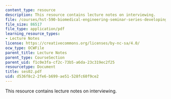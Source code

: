 ```yaml
---
content_type: resource
description: This resource contains lecture notes on interviewing.
file: /courses/hst-590-biomedical-engineering-seminar-series-developing-professional-skills-fall-2006/d536f8c22fe6b699ae51528fc60f9ce2_ses02.pdf
file_size: 86517
file_type: application/pdf
learning_resource_types:
- Lecture Notes
license: https://creativecommons.org/licenses/by-nc-sa/4.0/
ocw_type: OCWFile
parent_title: Lecture Notes
parent_type: CourseSection
parent_uid: f1c0e3fa-cf2c-73b5-a6da-23c319ec2f25
resourcetype: Document
title: ses02.pdf
uid: d536f8c2-2fe6-b699-ae51-528fc60f9ce2
---
```

This resource contains lecture notes on interviewing.